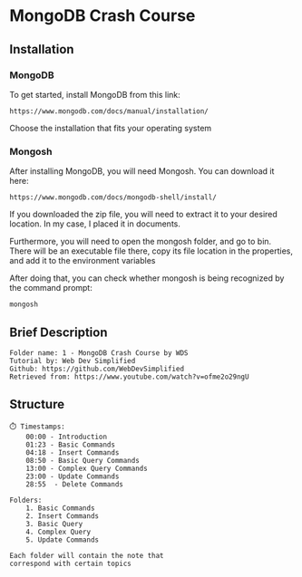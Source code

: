 # MongoDB Crash Course

## Installation

### MongoDB

To get started, install MongoDB from this link:

    https://www.mongodb.com/docs/manual/installation/

Choose the installation that fits your operating system

### Mongosh

After installing MongoDB, you will need Mongosh.
You can download it here:

    https://www.mongodb.com/docs/mongodb-shell/install/

If you downloaded the zip file, you will need to extract it
to your desired location. In my case, I placed it in documents.

Furthermore, you will need to open the mongosh folder, and go to
bin. There will be an executable file there, copy its file location
in the properties, and add it to the environment variables

After doing that, you can check whether mongosh is being recognized
by the command prompt:

    mongosh

## Brief Description

    Folder name: 1 - MongoDB Crash Course by WDS
    Tutorial by: Web Dev Simplified
    Github: https://github.com/WebDevSimplified
    Retrieved from: https://www.youtube.com/watch?v=ofme2o29ngU

## Structure

    ⏱️ Timestamps:
        00:00 - Introduction
        01:23 - Basic Commands
        04:18 - Insert Commands
        08:50 - Basic Query Commands
        13:00 - Complex Query Commands
        23:00 - Update Commands
        28:55  - Delete Commands
    
    Folders:
        1. Basic Commands
        2. Insert Commands
        3. Basic Query
        4. Complex Query
        5. Update Commands
    
    Each folder will contain the note that 
    correspond with certain topics